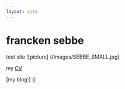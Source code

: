 ```yaml
---
layout: site
---
```

# francken sebbe
test site
![picture] (/Images/SEBBE_SMALL.jpg)

my [CV](CV)

[my blog:] ()
